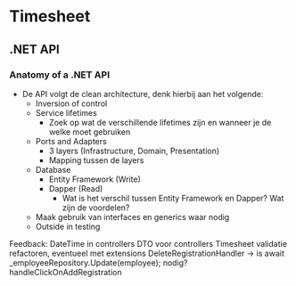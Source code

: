 # Timesheet

## .NET API

### Anatomy of a .NET API
    
- De API volgt de clean architecture, denk hierbij aan het volgende:
    - Inversion of control
    - Service lifetimes
        - Zoek op wat de verschillende lifetimes zijn en wanneer je de welke moet gebruiken
    - Ports and Adapters
        - 3 layers (Infrastructure, Domain, Presentation)
        - Mapping tussen de layers
    - Database
        - Entity Framework (Write)
        - Dapper (Read)
            - Wat is het verschil tussen Entity Framework en Dapper? Wat zijn de voordelen?
    - Maak gebruik van interfaces en generics waar nodig
    - Outside in testing


Feedback:
DateTime in controllers
DTO voor controllers
Timesheet validatie refactoren, eventueel met extensions
DeleteRegistrationHandler -> is await _employeeRepository.Update(employee); nodig?handleClickOnAddRegistration